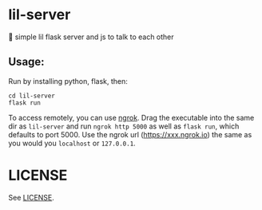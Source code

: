 # lil-server

🐶 simple lil flask server and js to talk to each other

## Usage:

Run by installing python, flask,  then:
```
cd lil-server
flask run
```

To access remotely, you can use [ngrok](https://ngrok.com/download). Drag the executable into the same dir as `lil-server` and run `ngrok http 5000` as well as `flask run`, which defaults to port 5000. Use the ngrok url (https://xxx.ngrok.io) the same as you would you `localhost` or `127.0.0.1`.


# LICENSE

See [LICENSE](LICENSE.md).
